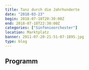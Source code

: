 ```yaml
---
title: Tanz durch die Jahrhunderte
date: "2018-03-23"
begin: 2018-07-18T20:30:00Z
end: 2018-07-18T22:30:00Z
categories: ["Sinfonieorchester"]
location: Marktplatz
banner: 2011-07-20-21-51-07-1895.jpg
type: blog
---
```

## Programm


